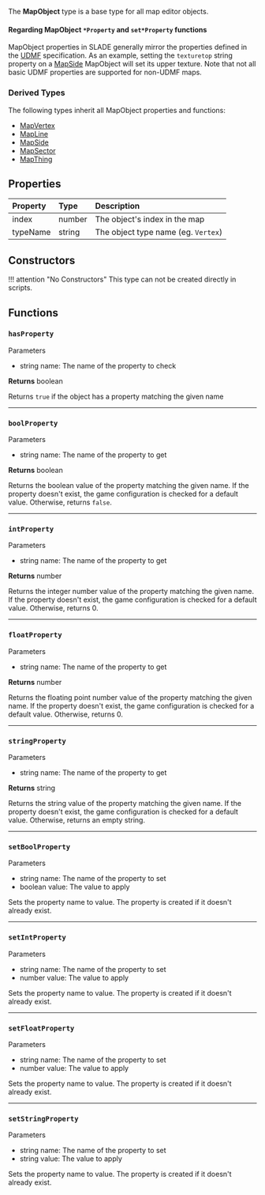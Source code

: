 The **MapObject** type is a base type for all map editor objects.

#### Regarding MapObject `*Property` and `set*Property` functions

MapObject properties in SLADE generally mirror the properties defined in the [UDMF](https://doomwiki.org/wiki/UDMF) specification. As an example, setting the `texturetop` string property on a <type>[MapSide](MapSide.md)</type> MapObject will set its upper texture. Note that not all basic UDMF properties are supported for non-UDMF maps.

### Derived Types

The following types inherit all MapObject properties and functions:

* <type>[MapVertex](MapVertex.md)</type>
* <type>[MapLine](MapLine.md)</type>
* <type>[MapSide](MapSide.md)</type>
* <type>[MapSector](MapSector.md)</type>
* <type>[MapThing](MapThing.md)</type>

## Properties

| Property | Type | Description |
|:---------|:-----|:------------|
<prop class="ro">index</prop>     | <type>number</type> | The object's index in the map
<prop class="ro">typeName</prop>  | <type>string</type> | The object type name (eg. `Vertex`)

## Constructors

!!! attention "No Constructors"
    This type can not be created directly in scripts.

## Functions

### `hasProperty`

<listhead>Parameters</listhead>

* <type>string</type> <arg>name</arg>: The name of the property to check

**Returns** <type>boolean</type>

Returns `true` if the object has a property matching the given <arg>name</arg>

---
### `boolProperty`

<listhead>Parameters</listhead>

* <type>string</type> <arg>name</arg>: The name of the property to get

**Returns** <type>boolean</type>

Returns the <type>boolean</type> value of the property matching the given <arg>name</arg>. If the property doesn't exist, the game configuration is checked for a default value. Otherwise, returns `false`.

---
### `intProperty`

<listhead>Parameters</listhead>

* <type>string</type> <arg>name</arg>: The name of the property to get

**Returns** <type>number</type>

Returns the integer <type>number</type> value of the property matching the given <arg>name</arg>. If the property doesn't exist, the game configuration is checked for a default value. Otherwise, returns 0.

---
### `floatProperty`

<listhead>Parameters</listhead>

* <type>string</type> <arg>name</arg>: The name of the property to get

**Returns** <type>number</type>

Returns the floating point <type>number</type> value of the property matching the given <arg>name</arg>. If the property doesn't exist, the game configuration is checked for a default value. Otherwise, returns 0.

---
### `stringProperty`

<listhead>Parameters</listhead>

* <type>string</type> <arg>name</arg>: The name of the property to get

**Returns** <type>string</type>

Returns the <type>string</type> value of the property matching the given <arg>name</arg>. If the property doesn't exist, the game configuration is checked for a default value. Otherwise, returns an empty string.

---
### `setBoolProperty`

<listhead>Parameters</listhead>

* <type>string</type> <arg>name</arg>: The name of the property to set
* <type>boolean</type> <arg>value</arg>: The value to apply

Sets the property <arg>name</arg> to <arg>value</arg>. The property is created if it doesn't already exist.

---
### `setIntProperty`

<listhead>Parameters</listhead>

* <type>string</type> <arg>name</arg>: The name of the property to set
* <type>number</type> <arg>value</arg>: The value to apply

Sets the property <arg>name</arg> to <arg>value</arg>. The property is created if it doesn't already exist.

---
### `setFloatProperty`

<listhead>Parameters</listhead>

* <type>string</type> <arg>name</arg>: The name of the property to set
* <type>number</type> <arg>value</arg>: The value to apply

Sets the property <arg>name</arg> to <arg>value</arg>. The property is created if it doesn't already exist.

---
### `setStringProperty`

<listhead>Parameters</listhead>

* <type>string</type> <arg>name</arg>: The name of the property to set
* <type>string</type> <arg>value</arg>: The value to apply

Sets the property <arg>name</arg> to <arg>value</arg>. The property is created if it doesn't already exist.
